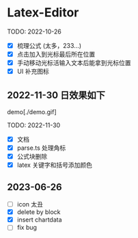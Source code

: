 # Latex-Editor

TODO: 2022-10-26

- [x] 梳理公式 (太多，233...)
- [x] 点击加入到光标最后所在位置
- [x] 手动移动光标活输入文本后能拿到光标位置
- [x] UI 补充图标

## 2022-11-30 日效果如下

demo[./demo.gif]

TODO: 2022-11-30

- [x] 文档
- [x] parse.ts 处理角标
- [x] 公式块删除
- [x] latex 关键字和括号添加颜色

## 2023-06-26

- [ ] icon 太丑
- [x] delete by block
- [x] insert chartdata
- [ ] fix bug
